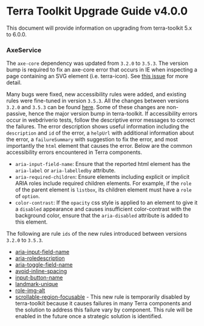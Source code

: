 # Terra Toolkit Upgrade Guide v4.0.0
This document will provide information on upgrading from terra-toolkit 5.x to 6.0.0.

### AxeService
The `axe-core` dependency was updated from `3.2.0` to `3.5.3`. The version bump is required to fix an axe-core error that occurs in IE when inspecting a page containing an SVG element (i.e. terra-icon). See [this issue](https://github.com/cerner/terra-toolkit/issues/318) for more detail.

Many bugs were fixed, new accessibility rules were added, and existing rules were fine-tuned in version `3.5.3`. All the changes between versions `3.2.0` and `3.5.3` can be found [here](https://github.com/dequelabs/axe-core/releases). Some of these changes are non-passive, hence the major version bump in terra-toolkit. If accessibility errors occur in webdriverio tests, follow the descriptive error messages to correct the failures. The error description shows useful information including the `description` and `id` of the error, a `helpUrl` with additional information about the error, a `failureSummary` with suggestion to fix the error, and most importantly the `html` element that causes the error. Below are the common accessibility errors encountered in Terra components.

- `aria-input-field-name`: Ensure that the reported html element has the `aria-label` or `aria-labelledby` attribute.
- `aria-required-children`: Ensure elements including explicit or implicit ARIA roles include required children elements. For example, if the `role` of the parent element is `listbox`, its children element must have a `role` of `option`.
- `color-contrast`: If the `opacity` css style is applied to an element to give it a `disabled` appearance and causes insufficient color-contrast with the background color, ensure that the `aria-disabled` attribute is added to this element.


The following are rule `ids` of the new rules introduced between versions `3.2.0` to `3.5.3`.
- [aria-input-field-name](https://dequeuniversity.com/rules/axe/3.5/aria-input-field-name)
- [aria-roledescription](https://dequeuniversity.com/rules/axe/3.5/aria-roledescription)
- [aria-toggle-field-name](https://dequeuniversity.com/rules/axe/3.5/aria-toggle-field-name)
- [avoid-inline-spacing](https://dequeuniversity.com/rules/axe/3.5/avoid-inline-spacing)
- [input-button-name](https://dequeuniversity.com/rules/axe/3.5/input-button-name)
- [landmark-unique](https://dequeuniversity.com/rules/axe/3.5/landmark-unique)
- [role-img-alt](https://dequeuniversity.com/rules/axe/3.5/role-img-alt)
- [scrollable-region-focusable](https://dequeuniversity.com/rules/axe/3.5/scrollable-region-focusable) - This new rule is temporarily disabled by terra-toolkit because it causes failures in many Terra components and the solution to address this failure vary by component. This rule will be enabled in the future once a strategic solution is identified.


